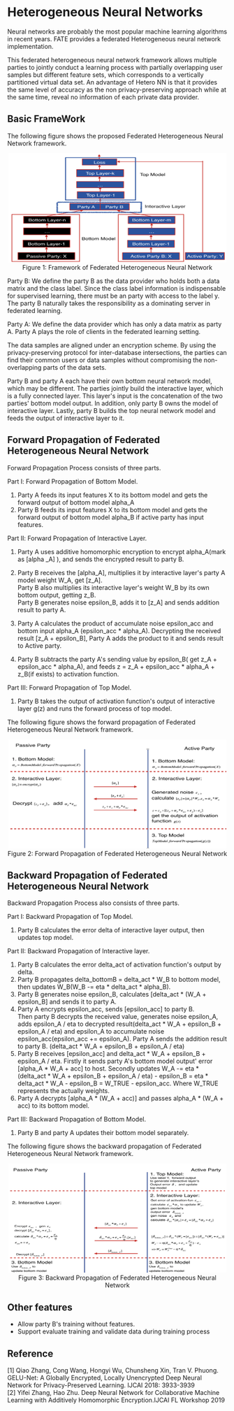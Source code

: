 # Heterogeneous Neural Networks 

Neural networks are probably the most popular machine learning algorithms in recent years. FATE provides a federated Heterogeneous neural network implementation.

This federated heterogeneous neural network framework allows multiple parties to jointly conduct a learning process with partially overlapping user samples but different feature sets, which corresponds to a vertically partitioned virtual data set. An 
advantage of Hetero NN is that it provides the same level of accuracy as the non privacy-preserving approach while 
at the same time, reveal no information of each private data provider.

 
## Basic FrameWork

The following figure shows the proposed Federated Heterogeneous Neural Network framework.
<div style="text-align:center" align=center>
<img src="./images/hetero_nn_framework.png" alt="framework" width="500" height="250" />
<br/>
Figure 1: Framework of Federated Heterogeneous Neural Network</div>

Party B: We define the party B as the data provider who holds both a data matrix and the class label. Since the class label information is indispensable for supervised learning, there must be an party with access to the label y.
The party B naturally takes the responsibility as a dominating server in federated learning. 

Party A: We define the data provider which has only a data matrix as party A. Party A plays the role of clients in the federated learning setting. 

The data samples are aligned under an encryption scheme. By using the privacy-preserving protocol for inter-database intersections, the parties can 
 find  their common users or data samples without compromising the non-overlapping parts of the data sets.

Party B and party A each have their own bottom neural network model, which may be different.
The parties jointly build the interactive layer, which is a fully connected layer. This layer's input is the concatenation of the two parties' bottom model output. 
In addition, only party B owns the model of interactive layer. Lastly, party B builds the top neural network model and feeds the output of interactive layer to it.


## Forward Propagation of Federated Heterogeneous Neural Network 
Forward Propagation Process consists of three parts.

Part Ⅰ: Forward Propagation of Bottom Model.
1. Party A feeds its input features X to its bottom model and gets the forward output of bottom model alpha_A
2. Party B feeds its input features X to its bottom model and gets the forward output of bottom model alpha_B if active party has input features.

Part ⅠⅠ: Forward Propagation of Interactive Layer.
1. Party A uses additive homomorphic encryption to encrypt alpha_A(mark as [alpha _A] ), and sends the encrypted result to party B.

2. Party B receives the [alpha_A], multiplies it by interactive layer's party A model weight W_A, get [z_A].  
   Party B also multiplies its interactive layer's weight W_B by its own bottom output, getting z_B.  
   Party B generates noise epsilon_B, adds it to [z_A] and sends addition result to party A.
   
3. Party A calculates the product of accumulate noise epsilon_acc and bottom input alpha_A (epsilon_acc * alpha_A). Decrypting the received result [z_A + epsilon_B], Party A adds the product to it and sends result to Active party.

4. Party B subtracts the party A's sending value by epsilon_B( get z_A + epsilon_acc * alpha_A), and feeds z = z_A + epsilon_acc * alpha_A + z_B(if exists) to activation function. 

Part ⅠⅠⅠ: Forward Propagation of Top Model.
1. Party B takes the output of activation function's output of interactive layer g(z) and runs the forward process of top model.


The following figure shows the forward propagation of Federated Heterogeneous Neural Network framework.
<div style="text-align:center" align=center>
<img src="./images/hetero_nn_forward_propagation.png" alt="forward propagation" width="500" height="250" />
<br/>
Figure 2: Forward Propagation of Federated Heterogeneous Neural Network</div>


## Backward Propagation of Federated Heterogeneous Neural Network 

Backward Propagation Process also consists of three parts.

Part I: Backward Propagation of Top Model.
1. Party B calculates the error delta of interactive layer output, then updates top model.

Part II: Backward Propagation of Interactive layer.
1. Party B calculates the error delta_act of activation function's output by delta.  
2. Party B propagates delta_bottomB = delta_act * W_B to bottom model, then updates W_B(W_B -= eta * delta_act * alpha_B).
3. Party B generates noise epsilon_B, calculates [delta_act * (W_A + epsilon_B] and sends it to party A.
4. Party A encrypts epsilon_acc, sends [epsilon_acc] to party B.  
   Then party B decrypts the received value, generates noise epsilon_A, adds epsilon_A / eta to decrypted result(delta_act * W_A + epsilon_B + epsilon_A / eta) and epsilon_A to accumulate noise epsilon_acc(epsilon_acc += epsilon_A). Party A sends the addition result to party B. (delta_act * W_A + epsilon_B + epsilon_A / eta)  
5. Party B receives [epsilon_acc] and delta_act * W_A + epsilon_B + epsilon_A / eta. Firstly it sends party A's bottom model output' error [alpha_A * W_A + acc] to host. 
   Secondly updates W_A -= eta * (delta_act * W_A + epsilon_B + epsilon_A / eta) - epsilon_B = eta * delta_act * W_A - epsilon_B = W_TRUE - epsilon_acc. Where W_TRUE represents the actually weights.  
6. Party A decrypts [alpha_A * (W_A + acc)] and passes alpha_A * (W_A + acc) to its bottom model.


Part III: Backward Propagation of Bottom Model.
1. Party B and party A updates their bottom model separately.

The following figure shows the backward propagation of Federated Heterogeneous Neural Network framework.
<div style="text-align:center" align=center>
<img src="./images/hetero_nn_backward_propagation.png" alt="forward propagation" width="500" height="250" />
<br/>
Figure 3: Backward Propagation of Federated Heterogeneous Neural Network</div>
   
  
## Other features
* Allow party B's training without features.
* Support evaluate training and validate data during training process

 
## Reference
[1] Qiao Zhang, Cong Wang, Hongyi Wu, Chunsheng Xin, Tran V. Phuong. GELU-Net: A Globally Encrypted, Locally Unencrypted Deep Neural Network for Privacy-Preserved Learning. IJCAI 2018: 3933-3939  
[2] Yifei Zhang, Hao Zhu. Deep Neural Network for Collaborative Machine Learning with Additively Homomorphic Encryption.IJCAI FL Workshop 2019
